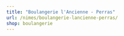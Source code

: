 ```yaml
---
title: "Boulangerie l'Ancienne - Perras"
url: /nimes/boulangerie-lancienne-perras/
shop: boulangerie
---
```

